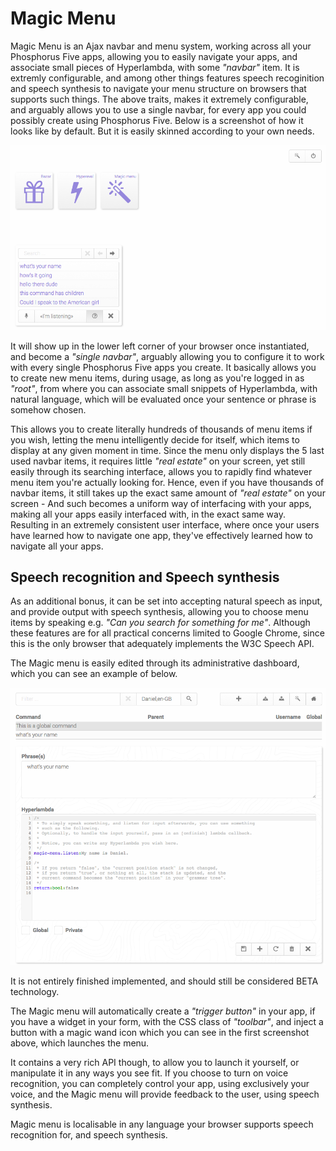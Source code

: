 
# Magic Menu

Magic Menu is an Ajax navbar and menu system, working across all your Phosphorus Five 
apps, allowing you to easily navigate your apps, and associate small pieces of Hyperlambda, with
some _"navbar"_ item. It is extremly configurable, and among other things features speech
recoginition and speech synthesis to navigate your menu structure on browsers that
supports such things. The above traits, makes it extremely configurable, and arguably 
allows you to use a single navbar, for every app you could possibly create using 
Phosphorus Five. Below is a screenshot of how it looks like by default. But it is easily
skinned according to your own needs.

![alt screenshot](media/screenshots/screenshot-1.png)

It will show up in the lower left corner of your browser once instantiated, and 
become a _"single navbar"_, arguably allowing you to configure it to work with every 
single Phosphorus Five apps you create. It basically allows you to create new menu items, 
during usage, as long as you're logged in as _"root"_, from where you can associate 
small snippets of Hyperlambda, with natural language, which will be evaluated once 
your sentence or phrase is somehow chosen.

This allows you to create literally hundreds of thousands of menu items if you wish,
letting the menu intelligently decide for itself, which items to display at any given
moment in time. Since the menu only displays the 5 last used navbar items, it requires little
_"real estate"_ on your screen, yet still easily through its searching interface, allows you
to rapidly find whatever menu item you're actually looking for. Hence, even if you have thousands
of navbar items, it still takes up the exact same amount of _"real estate"_ on your screen - 
And such becomes a uniform way of interfacing with your apps, making all your apps easily
interfaced with, in the exact same way. Resulting in an extremely consistent user interface,
where once your users have learned how to navigate one app, they've effectively learned
how to navigate all your apps.

## Speech recognition and Speech synthesis

As an additional bonus, it can be set into accepting natural speech as input, and provide
output with speech synthesis, allowing you to choose menu items by speaking e.g. _"Can you 
search for something for me"_. Although these features are for all practical concerns limited
to Google Chrome, since this is the only browser that adequately implements the W3C Speech API.

The Magic menu is easily edited through its administrative dashboard, which you can see an
example of below.

![alt screenshot](media/screenshots/screenshot-2.png)

It is not entirely finished implemented, and should still be considered BETA technology.

The Magic menu will automatically create a _"trigger button"_ in your app, if you have
a widget in your form, with the CSS class of _"toolbar"_, and inject a button with a
magic wand icon which you can see in the first screenshot above, which launches the menu.

It contains a very rich API though, to allow you to launch it yourself, or manipulate it
in any ways you see fit. If you choose to turn on voice recognition, you can completely
control your app, using exclusively your voice, and the Magic menu will provide feedback
to the user, using speech synthesis.

Magic menu is localisable in any language your browser supports speech recognition for,
and speech synthesis.
